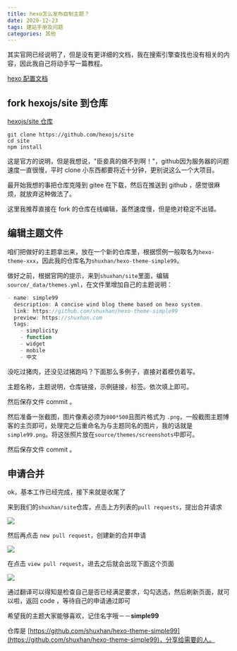 ```yaml
---
title: hexo怎么发布自制主题？
date: 2020-12-23
tags: 建站手册及问题
categories: 其他
---
```


其实官网已经说明了，但是没有更详细的文档，我在搜索引擎查找也没有相关的内容，因此我自己将动手写一篇教程。
<!-- more -->

[hexo 配置文档](https://hexo.io/zh-cn/docs/themes)

## fork hexojs/site 到仓库

[hexojs/site 仓库](https://github.com/hexojs/site)

```shell
git clone https://github.com/hexojs/site
cd site
npm install
```

这是官方的说明，但是我想说，"臣妾真的做不到啊！"，github因为服务器的问题速度一直很慢，平时 clone 小东西都要将近十分钟，更别说这么一个大项目。

最开始我想的事把仓库克隆到 gitee 在下载，然后在推送到 github ，感觉很麻烦，就放弃这种做法了。

这里我推荐直接在 fork 的仓库在线编辑，虽然速度慢，但是绝对稳定不出错。

## 编辑主题文件

咱们把做好的主题拿出来，放在一个新的仓库里，根据惯例一般取名为`hexo-theme-xxx`，因此我的仓库名为`shuxhan/hexo-theme-simple99`。

做好之前，根据官网的提示，来到`shuxhan/site`里面，编辑`source/_data/themes.yml`，在文件里增加自己的主题说明：

```js
- name: simple99
  description: A concise wind blog theme based on hexo system.
  link: https://github.com/shuxhan/hexo-theme-simple99
  preview: https://shuxhan.com
  tags:
    - simplicity
    - function
    - widget
    - mobile
    - 中文
```

没吃过猪肉，还没见过猪跑吗？下面那么多例子，直接对着模仿着写。

主题名称，主题说明，仓库链接，示例链接，标签。依次填上即可。

然后保存文件 commit 。

然后准备一张截图，图片像素必须为`800*500`且图片格式为 `.png`，一般截图主题博客的主页即可，处理完之后重命名为与主题同名的图片，我的话就是`simple99.png`。将这张照片放在`source/themes/screenshots`中即可。

然后保存文件 commit 。

## 申请合并

ok，基本工作已经完成，接下来就是收尾了

来到我们的`shuxhan/site`仓库，点击上方列表的`pull requests`，提出合并请求

![](https://shuxhan-imgbed.oss-cn-hangzhou.aliyuncs.com/img/20210108144505.png)

然后再点击 `new pull request`，创建新的合并申请

![](https://shuxhan-imgbed.oss-cn-hangzhou.aliyuncs.com/img/20210108144506.png)

在点击 `view pull request`，进去之后就会出现下面这个页面

![](https://shuxhan-imgbed.oss-cn-hangzhou.aliyuncs.com/img/20210108144507.png)

通过翻译可以得知是检查自己是否已经满足要求，勾勾选选，然后刷新页面，就可以啦，返回 code ，等待自己的申请通过即可

希望我的主题大家能够喜欢，记住名字哦－－**simple99**

仓库是 [https://github.com/shuxhan/hexo-theme-simple99](https://github.com/shuxhan/hexo-theme-simple99)，分享给需要的人。